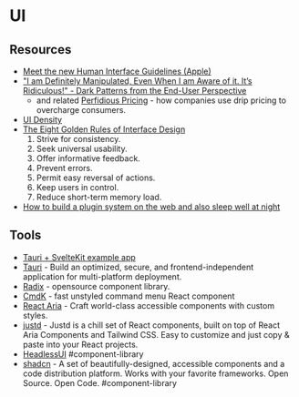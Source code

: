 # UI

## Resources

- [Meet the new Human Interface Guidelines (Apple)](https://developer.apple.com/news/?id=v8a3aetj)
- ["I am Definitely Manipulated, Even When I am Aware of it. It’s Ridiculous!" - Dark Patterns from the End-User Perspective](https://arxiv.org/pdf/2104.12653.pdf)
  - and related [Perfidious Pricing](https://passingtime.substack.com/p/perfidious-pricing) - how companies use drip pricing to overcharge consumers.
- [UI Density](https://matthewstrom.com/writing/ui-density/)
- [The Eight Golden Rules of Interface Design](https://www.cs.umd.edu/~ben/goldenrules.html)
  1. Strive for consistency.
  2. Seek universal usability.
  3. Offer informative feedback.
  5. Prevent errors.
  6. Permit easy reversal of actions.
  7. Keep users in control.
  8. Reduce short-term memory load.
- [How to build a plugin system on the web and also sleep well at night](https://www.figma.com/blog/how-we-built-the-figma-plugin-system/)

## Tools

- [Tauri + SvelteKit example app](https://github.com/Stijn-B/tauri-sveltekit-example)
- [Tauri](https://tauri.app/) - Build an optimized, secure, and frontend-independent application for multi-platform deployment.
- [Radix](https://www.radix-ui.com/) - opensource component library.
- [CmdK](https://github.com/pacocoursey/cmdk) - fast unstyled command menu React component
- [React Aria](https://react-spectrum.adobe.com/react-aria/index.html) - Craft world-class accessible components with custom styles.
- [justd](https://github.com/justdlabs/justd) - Justd is a chill set of React components, built on top of React Aria Components and Tailwind CSS. Easy to customize and just copy & paste into your React projects.
- [HeadlessUI](https://headlessui.com/react/combobox#basic-example) #component-library
- [shadcn](https://ui.shadcn.com/) - A set of beautifully-designed, accessible components and a code distribution platform. Works with your favorite frameworks. Open Source. Open Code. #component-library
